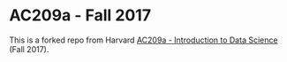 # AC209a - Fall 2017

This is a forked repo from Harvard [AC209a - Introduction to Data Science](https://github.com/cs109/a-2017) (Fall 2017).


